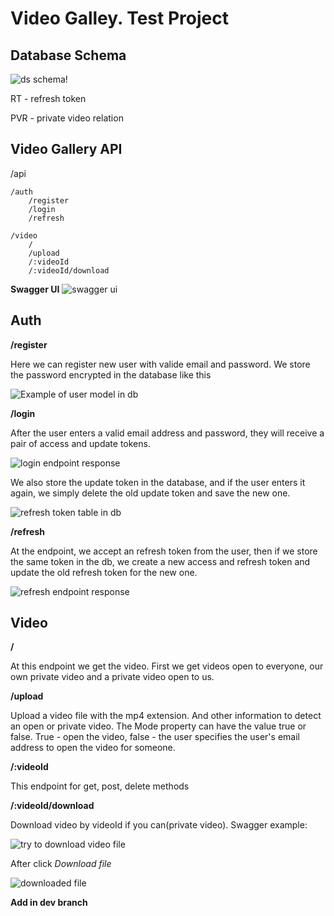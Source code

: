 # Video Galley. Test Project

## Database Schema

![ds schema!](https://sun9-66.userapi.com/impg/5RHx8C6dExidEMwMOiQVwcXBkucz5SCn3Q0OyA/mF6YEDJEqL4.jpg?size=1049x489&quality=96&sign=25533148a562690fdf3a98718b13339a&type=album)

RT - refresh token

PVR - private video relation

## Video Gallery API

/api

    /auth
        /register
        /login
        /refresh

    /video
        /
        /upload
        /:videoId
        /:videoId/download

**Swagger UI**
![swagger ui](https://sun9-40.userapi.com/impg/rXhIIMWZqYyL9UY8emm11yNZXh195_o3neFp6A/PgT0JRwoPQA.jpg?size=1899x953&quality=96&sign=228da672c5474b50325af7ea7197fafd&type=album)

## Auth

**/register**

Here we can register new user with valide email and password. We store the password encrypted in the database like this

![Example of user model in db](https://sun9-27.userapi.com/impg/R0aTp1WoJQQQLFqP_z-460pz-h37YGKRWVZ_3Q/SUEr64zua2U.jpg?size=790x194&quality=96&sign=4b65188c19ff72a8eba5e7205eded66b&type=album)

**/login**

After the user enters a valid email address and password, they will receive a pair of access and update tokens.

![login endpoint response](https://sun9-20.userapi.com/impg/8jTAp_g2jFGieUS8QkGI3R-9WittoaYMFg5W5g/vQUA6AhDRhs.jpg?size=1745x199&quality=96&sign=30614ec5d0861030a60e16a6eeb11b99&type=album)

We also store the update token in the database, and if the user enters it again, we simply delete the old update token and save the new one.

![refresh token table in db](https://sun9-27.userapi.com/impg/CQnghfuuGKK1k08uhsFMivEWIr_OTjWNvuM_Cg/zONmh-18F2Q.jpg?size=1402x165&quality=96&sign=cccaadcd1824e0338c84ab7bbc086bd6&type=album)

**/refresh**

At the endpoint, we accept an refresh token from the user, then if we store the same token in the db, we create a new access and refresh token and update the old refresh token for the new one.

![refresh endpoint response](https://sun9-20.userapi.com/impg/GHFFk2bv15SpdyvVoNNvl9W-rjv283w2hdszNQ/g546rmMjeuo.jpg?size=1758x514&quality=96&sign=98515691fdc63bbba60fcfd5780bf2c7&type=album)

## Video

**/**

At this endpoint we get the video. First we get videos open to everyone, our own private video and a private video open to us.

**/upload**

Upload a video file with the mp4 extension. And other information to detect an open or private video. The Mode property can have the value true or false. True - open the video, false - the user specifies the user's email address to open the video for someone.

**/:videoId**

This endpoint for get, post, delete methods

**/:videoId/download**

Download video by videoId if you can(private video). Swagger example:

![try to download video file](https://sun9-80.userapi.com/impg/hfNcsBhboEyuP2ixHK61KxNE70NhOx8O_Lvl5g/JsDTL4iphxg.jpg?size=1409x514&quality=96&sign=dc67f32c87b0446679cd0e12fa4d0c62&type=album)

After click _Download file_

![downloaded file](https://sun9-25.userapi.com/impg/0ALkOhbFEuL-TvkozNf5D0ZL9aY0DSJbD-LYPw/DXBzEGfWYf8.jpg?size=1921x57&quality=96&sign=51ea1640f426fc04800a0caf8e663e4f&type=album)

**Add in dev branch**
